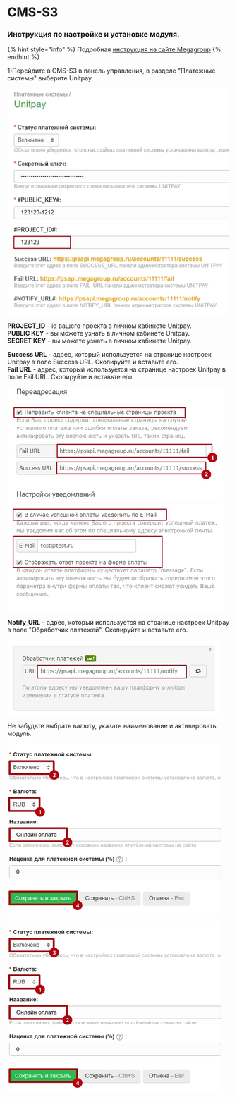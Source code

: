 # CMS-S3

### Инструкция по настройке и установке модуля.

{% hint style="info" %}
Подробная [инструкция на сайте Megagroup](https://help.megagroup.ru/unitpay#)
{% endhint %}

1\)Перейдите в CMS-S3 в панель управления, в разделе "Платежные системы" выберите Unitpay.

![](../../.gitbook/assets/11473461_540_5c63eddec1a4b.jpeg)

**PROJECT\_ID** - id вашего проекта в личном кабинете Unitpay.   
**PUBLIC KEY** - вы можете узнать в личном кабинете Unitpay.   
**SECRET KEY** - вы можете узнать в личном кабинете Unitpay.   
  
**Success URL** - адрес, который используется на странице настроек Unitpay в поле Success URL. Скопируйте и вставьте его.   
**Fail URL** - адрес, который используется на странице настроек Unitpay в поле Fail URL. Скопируйте и вставьте его. 

![](../../.gitbook/assets/11473461_543_5c63edd38c73e.jpeg)

**Notify\_URL** - адрес, который используется на странице настроек Unitpay в поле "Обработчик платежей". Скопируйте и вставьте его.

![](../../.gitbook/assets/11473461_544_5c63edf92f2f8%20%281%29.jpeg)

Не забудьте выбрать валюту, указать наименование и активировать модуль.

![](../../.gitbook/assets/11473461_539_5c63edd3485c0.jpeg)

![](../../.gitbook/assets/11473461_539_5c63edd3485c0.jpeg)



